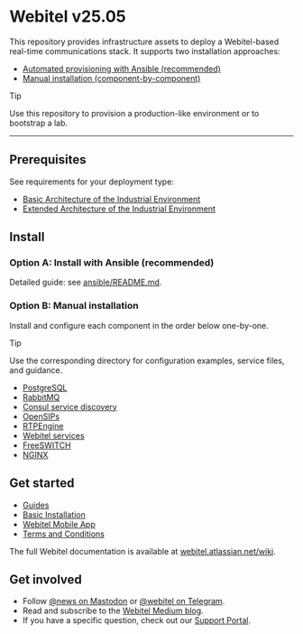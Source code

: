 # Webitel v25.05

This repository provides infrastructure assets to deploy a Webitel-based real-time communications stack. 
It supports two installation approaches:
- [Automated provisioning with Ansible (recommended)](#option-a-install-with-ansible-recommended)
- [Manual installation (component-by-component)](#option-b-manual-installation)

> [!TIP]
> Use this repository to provision a production-like environment or to bootstrap a lab.

---

## Prerequisites

See requirements for your deployment type:
- [Basic Architecture of the Industrial Environment](https://webitel.atlassian.net/wiki/x/6wNeAQ)
- [Extended Architecture of the Industrial Environment](https://webitel.atlassian.net/wiki/x/3ANeAQ)

## Install

### Option A: Install with Ansible (recommended)

Detailed guide: see [ansible/README.md](./ansible/README.md).

### Option B: Manual installation

Install and configure each component in the order below one-by-one. 

> [!TIP]
> Use the corresponding directory for configuration examples, service files, and guidance.

- [PostgreSQL](./postgresql)
- [RabbitMQ](./rabbitmq)
- [Consul service discovery](./consul)
- [OpenSIPs](./opensips)
- [RTPEngine](./rtpengine)
- [Webitel services](./webitel)
- [FreeSWITCH](./freeswitch)
- [NGINX](./nginx)

## Get started

- [Guides](https://webitel.atlassian.net/wiki/x/zQJeAQ)
- [Basic Installation](https://webitel.atlassian.net/wiki/x/AQNeAQ)
- [Webitel Mobile App](https://webitel.atlassian.net/wiki/x/Xg5eAQ)
- [Terms and Conditions](https://webitel.atlassian.net/wiki/x/JwCfIg)

The full Webitel documentation is available at [webitel.atlassian.net/wiki](https://webitel.atlassian.net/wiki/spaces/WEP/overview).

## Get involved

- Follow [@news on Mastodon](https://social.webitel.me/@news) or [@webitel on Telegram](https://t.me/webitel).
- Read and subscribe to the [Webitel Medium blog](https://medium.com/@webitel).
- If you have a specific question, check out our [Support Portal](https://cs.my.webitel.com/).